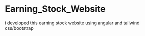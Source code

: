 # Earning_Stock_Website
i developed this  earning stock website using angular and tailwind css/bootstrap
